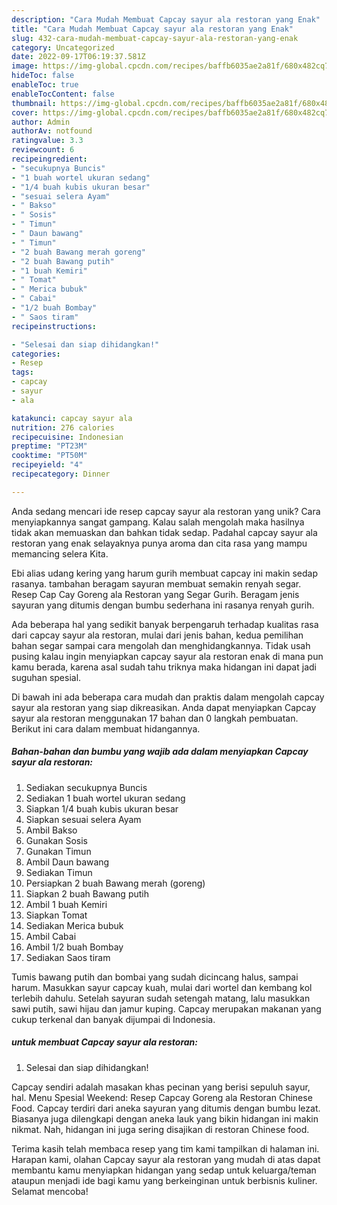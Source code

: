 ```yaml
---
description: "Cara Mudah Membuat Capcay sayur ala restoran yang Enak"
title: "Cara Mudah Membuat Capcay sayur ala restoran yang Enak"
slug: 432-cara-mudah-membuat-capcay-sayur-ala-restoran-yang-enak
category: Uncategorized
date: 2022-09-17T06:19:37.581Z
image: https://img-global.cpcdn.com/recipes/baffb6035ae2a81f/680x482cq70/capcay-sayur-ala-restoran-foto-resep-utama.jpg
hideToc: false
enableToc: true
enableTocContent: false
thumbnail: https://img-global.cpcdn.com/recipes/baffb6035ae2a81f/680x482cq70/capcay-sayur-ala-restoran-foto-resep-utama.jpg
cover: https://img-global.cpcdn.com/recipes/baffb6035ae2a81f/680x482cq70/capcay-sayur-ala-restoran-foto-resep-utama.jpg
author: Admin
authorAv: notfound
ratingvalue: 3.3
reviewcount: 6
recipeingredient:
- "secukupnya Buncis"
- "1 buah wortel ukuran sedang"
- "1/4 buah kubis ukuran besar"
- "sesuai selera Ayam"
- " Bakso"
- " Sosis"
- " Timun"
- " Daun bawang"
- " Timun"
- "2 buah Bawang merah goreng"
- "2 buah Bawang putih"
- "1 buah Kemiri"
- " Tomat"
- " Merica bubuk"
- " Cabai"
- "1/2 buah Bombay"
- " Saos tiram"
recipeinstructions:

- "Selesai dan siap dihidangkan!"
categories:
- Resep
tags:
- capcay
- sayur
- ala

katakunci: capcay sayur ala 
nutrition: 276 calories
recipecuisine: Indonesian
preptime: "PT23M"
cooktime: "PT50M"
recipeyield: "4"
recipecategory: Dinner

---
```





Anda sedang mencari ide resep capcay sayur ala restoran yang unik? Cara menyiapkannya sangat gampang. Kalau salah mengolah maka hasilnya tidak akan memuaskan dan bahkan tidak sedap. Padahal capcay sayur ala restoran yang enak selayaknya punya aroma dan cita rasa yang mampu memancing selera Kita.





Ebi alias udang kering yang harum gurih membuat capcay ini makin sedap rasanya. tambahan beragam sayuran membuat semakin renyah segar. Resep Cap Cay Goreng ala Restoran yang Segar Gurih. Beragam jenis sayuran yang ditumis dengan bumbu sederhana ini rasanya renyah gurih.

Ada beberapa hal yang sedikit banyak berpengaruh terhadap kualitas rasa dari capcay sayur ala restoran, mulai dari jenis bahan, kedua pemilihan bahan segar sampai cara mengolah dan menghidangkannya. Tidak usah pusing kalau ingin menyiapkan capcay sayur ala restoran enak di mana pun kamu berada, karena asal sudah tahu triknya maka hidangan ini dapat jadi suguhan spesial.






Di bawah ini ada beberapa cara mudah dan praktis dalam mengolah capcay sayur ala restoran yang siap dikreasikan. Anda dapat menyiapkan Capcay sayur ala restoran menggunakan 17 bahan dan 0 langkah pembuatan. Berikut ini cara dalam membuat hidangannya.

<!--inarticleads1-->

##### Bahan-bahan dan bumbu yang wajib ada dalam menyiapkan Capcay sayur ala restoran:

1. Sediakan secukupnya Buncis
1. Sediakan 1 buah wortel ukuran sedang
1. Siapkan 1/4 buah kubis ukuran besar
1. Siapkan sesuai selera Ayam
1. Ambil  Bakso
1. Gunakan  Sosis
1. Gunakan  Timun
1. Ambil  Daun bawang
1. Sediakan  Timun
1. Persiapkan 2 buah Bawang merah (goreng)
1. Siapkan 2 buah Bawang putih
1. Ambil 1 buah Kemiri
1. Siapkan  Tomat
1. Sediakan  Merica bubuk
1. Ambil  Cabai
1. Ambil 1/2 buah Bombay
1. Sediakan  Saos tiram


Tumis bawang putih dan bombai yang sudah dicincang halus, sampai harum. Masukkan sayur capcay kuah, mulai dari wortel dan kembang kol terlebih dahulu. Setelah sayuran sudah setengah matang, lalu masukkan sawi putih, sawi hijau dan jamur kuping. Capcay merupakan makanan yang cukup terkenal dan banyak dijumpai di Indonesia. 

<!--inarticleads2-->

#####  untuk membuat Capcay sayur ala restoran:


1. Selesai dan siap dihidangkan!

Capcay sendiri adalah masakan khas pecinan yang berisi sepuluh sayur, hal. Menu Spesial Weekend: Resep Capcay Goreng ala Restoran Chinese Food. Capcay terdiri dari aneka sayuran yang ditumis dengan bumbu lezat. Biasanya juga dilengkapi dengan aneka lauk yang bikin hidangan ini makin nikmat. Nah, hidangan ini juga sering disajikan di restoran Chinese food. 

Terima kasih telah membaca resep yang tim kami tampilkan di halaman ini. Harapan kami, olahan Capcay sayur ala restoran yang mudah di atas dapat membantu kamu menyiapkan hidangan yang sedap untuk keluarga/teman ataupun menjadi ide bagi kamu yang berkeinginan untuk berbisnis kuliner. Selamat mencoba!
